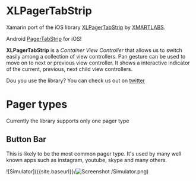 # XLPagerTabStrip
Xamarin port of the iOS library [XLPagerTabStrip](https://github.com/xmartlabs/XLPagerTabStrip) by [XMARTLABS](http://xmartlabs.com/).

Android [PagerTabStrip](http://developer.android.com/reference/android/support/v4/view/PagerTabStrip.html) for iOS!

**XLPagerTabStrip** is a _Container View Controller_ that allows us to switch easily among a collection of view controllers. Pan gesture can be used to move on to next or previous view controller. It shows a interactive indicator of the current, previous, next child view controllers.

Dou you use the library? You can check us out on [twitter](https://twitter.com/supersume)

# Pager types
Currently the library supports only one pager type

## Button Bar
This is likely to be the most common pager type. It's used by many well known apps such as instagram, youtube, skype and many others.

![Simulator]({{site.baseurl}}/![Screenshot]({{site.baseurl}}/Simulator.png)
/Simulator.png)
